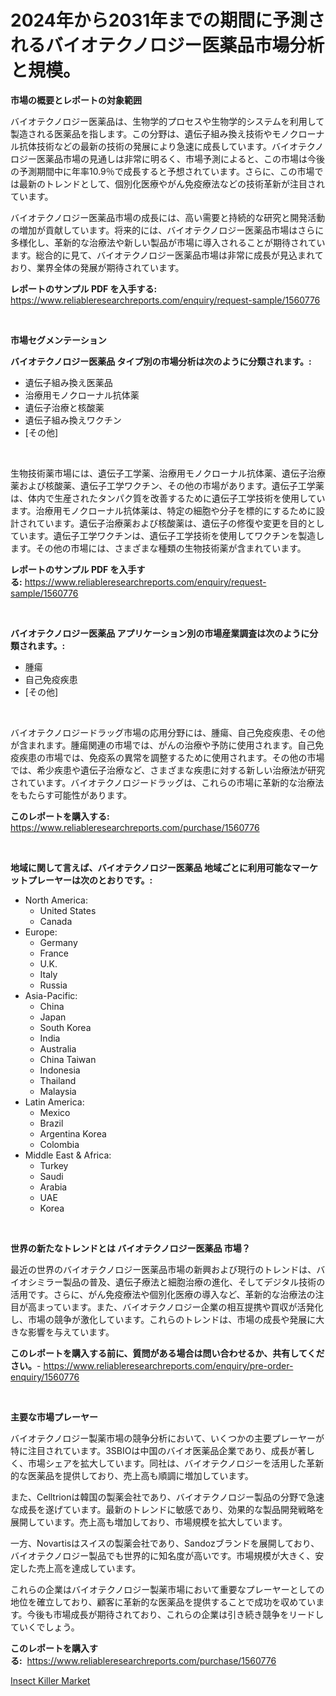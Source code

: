 <p><h1>2024年から2031年までの期間に予測されるバイオテクノロジー医薬品市場分析と規模。</h1></p><p><strong>市場の概要とレポートの対象範囲</strong></p>
<p><p>バイオテクノロジー医薬品は、生物学的プロセスや生物学的システムを利用して製造される医薬品を指します。この分野は、遺伝子組み換え技術やモノクローナル抗体技術などの最新の技術の発展により急速に成長しています。バイオテクノロジー医薬品市場の見通しは非常に明るく、市場予測によると、この市場は今後の予測期間中に年率10.9％で成長すると予想されています。さらに、この市場では最新のトレンドとして、個別化医療やがん免疫療法などの技術革新が注目されています。</p><p>バイオテクノロジー医薬品市場の成長には、高い需要と持続的な研究と開発活動の増加が貢献しています。将来的には、バイオテクノロジー医薬品市場はさらに多様化し、革新的な治療法や新しい製品が市場に導入されることが期待されています。総合的に見て、バイオテクノロジー医薬品市場は非常に成長が見込まれており、業界全体の発展が期待されています。</p></p>
<p><strong>レポートのサンプル PDF を入手する:</strong> <a href="https://www.reliableresearchreports.com/enquiry/request-sample/1560776">https://www.reliableresearchreports.com/enquiry/request-sample/1560776</a></p>
<p>&nbsp;</p>
<p><strong>市場セグメンテーション</strong></p>
<p><strong>バイオテクノロジー医薬品 タイプ別の市場分析は次のように分類されます。:</strong></p>
<p><ul><li>遺伝子組み換え医薬品</li><li>治療用モノクローナル抗体薬</li><li>遺伝子治療と核酸薬</li><li>遺伝子組み換えワクチン</li><li>[その他]</li></ul></p>
<p>&nbsp;</p>
<p><p>生物技術薬市場には、遺伝子工学薬、治療用モノクローナル抗体薬、遺伝子治療薬および核酸薬、遺伝子工学ワクチン、その他の市場があります。遺伝子工学薬は、体内で生産されたタンパク質を改善するために遺伝子工学技術を使用しています。治療用モノクローナル抗体薬は、特定の細胞や分子を標的にするために設計されています。遺伝子治療薬および核酸薬は、遺伝子の修復や変更を目的としています。遺伝子工学ワクチンは、遺伝子工学技術を使用してワクチンを製造します。その他の市場には、さまざまな種類の生物技術薬が含まれています。</p></p>
<p><strong>レポートのサンプル PDF を入手する:</strong>&nbsp;<a href="https://www.reliableresearchreports.com/enquiry/request-sample/1560776">https://www.reliableresearchreports.com/enquiry/request-sample/1560776</a></p>
<p>&nbsp;</p>
<p><strong> バイオテクノロジー医薬品 アプリケーション別の市場産業調査は次のように分類されます。:</strong></p>
<p><ul><li>腫瘍</li><li>自己免疫疾患</li><li>[その他]</li></ul></p>
<p>&nbsp;</p>
<p><p>バイオテクノロジードラッグ市場の応用分野には、腫瘍、自己免疫疾患、その他が含まれます。腫瘍関連の市場では、がんの治療や予防に使用されます。自己免疫疾患の市場では、免疫系の異常を調整するために使用されます。その他の市場では、希少疾患や遺伝子治療など、さまざまな疾患に対する新しい治療法が研究されています。バイオテクノロジードラッグは、これらの市場に革新的な治療法をもたらす可能性があります。</p></p>
<p><strong>このレポートを購入する:</strong>&nbsp; <a href="https://www.reliableresearchreports.com/purchase/1560776">https://www.reliableresearchreports.com/purchase/1560776</a></p>
<p>&nbsp;</p>
<p><strong>地域に関して言えば、バイオテクノロジー医薬品 地域ごとに利用可能なマーケットプレーヤーは次のとおりです。:</strong></p>
<p><ul>
    <li>
        North America:
        <ul>
            <li>United States</li>
            <li>Canada</li>
        </ul>
    </li>
    <li>
        Europe:
        <ul>
            <li>Germany</li>
            <li>France</li>
            <li>U.K.</li>
            <li>Italy</li>
            <li>Russia</li>
        </ul>
    </li>
    <li>
        Asia-Pacific:
        <ul>
            <li>China</li>
            <li>Japan</li>
            <li>South Korea</li>
            <li>India</li>
            <li>Australia</li>
            <li>China Taiwan</li>
            <li>Indonesia</li>
            <li>Thailand</li>
            <li>Malaysia</li>
        </ul>
    </li>
    <li>
        Latin America:
        <ul>
            <li>Mexico</li>
            <li>Brazil</li>
            <li>Argentina Korea</li>
            <li>Colombia</li>
        </ul>
    </li>
    <li>
        Middle East & Africa:
        <ul>
            <li>Turkey</li>
            <li>Saudi</li>
            <li>Arabia</li>
            <li>UAE</li>
            <li>Korea</li>
        </ul>
    </li>
    </ul></p>
<p>&nbsp;</p>
<p><strong>世界の新たなトレンドとは バイオテクノロジー医薬品 市場？</strong></p>
<p><p>最近の世界のバイオテクノロジー医薬品市場の新興および現行のトレンドは、バイオシミラー製品の普及、遺伝子療法と細胞治療の進化、そしてデジタル技術の活用です。さらに、がん免疫療法や個別化医療の導入など、革新的な治療法の注目が高まっています。また、バイオテクノロジー企業の相互提携や買収が活発化し、市場の競争が激化しています。これらのトレンドは、市場の成長や発展に大きな影響を与えています。</p></p>
<p><strong>このレポートを購入する前に、質問がある場合は問い合わせるか、共有してください。</strong>- <a href="https://www.reliableresearchreports.com/enquiry/pre-order-enquiry/1560776">https://www.reliableresearchreports.com/enquiry/pre-order-enquiry/1560776</a></p>
<p>&nbsp;</p>
<p><strong>主要な市場プレーヤー</strong></p>
<p><p>バイオテクノロジー製薬市場の競争分析において、いくつかの主要プレーヤーが特に注目されています。3SBIOは中国のバイオ医薬品企業であり、成長が著しく、市場シェアを拡大しています。同社は、バイオテクノロジーを活用した革新的な医薬品を提供しており、売上高も順調に増加しています。</p><p>また、Celltrionは韓国の製薬会社であり、バイオテクノロジー製品の分野で急速な成長を遂げています。最新のトレンドに敏感であり、効果的な製品開発戦略を展開しています。売上高も増加しており、市場規模を拡大しています。</p><p>一方、Novartisはスイスの製薬会社であり、Sandozブランドを展開しており、バイオテクノロジー製品でも世界的に知名度が高いです。市場規模が大きく、安定した売上高を達成しています。</p><p>これらの企業はバイオテクノロジー製薬市場において重要なプレーヤーとしての地位を確立しており、顧客に革新的な医薬品を提供することで成功を収めています。今後も市場成長が期待されており、これらの企業は引き続き競争をリードしていくでしょう。</p></p>
<p><strong>このレポートを購入する:</strong>&nbsp;&nbsp;<a href="https://www.reliableresearchreports.com/purchase/1560776">https://www.reliableresearchreports.com/purchase/1560776</a></p>
<p><p><a href="https://github.com/YashRP12/Market-Research-Report-List-3/blob/main/insect-killer-market.md">Insect Killer Market</a></p></p>